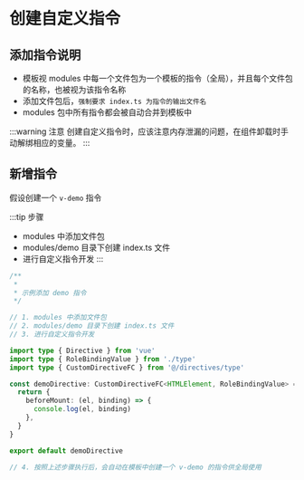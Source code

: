 # 创建自定义指令

## 添加指令说明

- 模板视 modules 中每一个文件包为一个模板的指令（全局），并且每个文件包的名称，也被视为该指令名称
- 添加文件包后，`强制要求 index.ts 为指令的输出文件名`
- modules 包中所有指令都会被自动合并到模板中

:::warning 注意
创建自定义指令时，应该注意内存泄漏的问题，在组件卸载时手动解绑相应的变量。
:::

## 新增指令

假设创建一个 `v-demo` 指令

:::tip 步骤

- modules 中添加文件包
- modules/demo 目录下创建 index.ts 文件
- 进行自定义指令开发
  :::

```ts
/**
 *
 * 示例添加 demo 指令
 */

// 1. modules 中添加文件包
// 2. modules/demo 目录下创建 index.ts 文件
// 3. 进行自定义指令开发

import type { Directive } from 'vue'
import type { RoleBindingValue } from './type'
import type { CustomDirectiveFC } from '@/directives/type'

const demoDirective: CustomDirectiveFC<HTMLElement, RoleBindingValue> = () => {
  return {
    beforeMount: (el, binding) => {
      console.log(el, binding)
    },
  }
}

export default demoDirective

// 4. 按照上述步骤执行后，会自动在模板中创建一个 v-demo 的指令供全局使用
```

